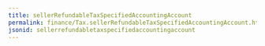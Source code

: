 ```yaml
---
title: sellerRefundableTaxSpecifiedAccountingAccount
permalink: finance/Tax.sellerRefundableTaxSpecifiedAccountingAccount.html
jsonid: sellerrefundabletaxspecifiedaccountingaccount
---
```

